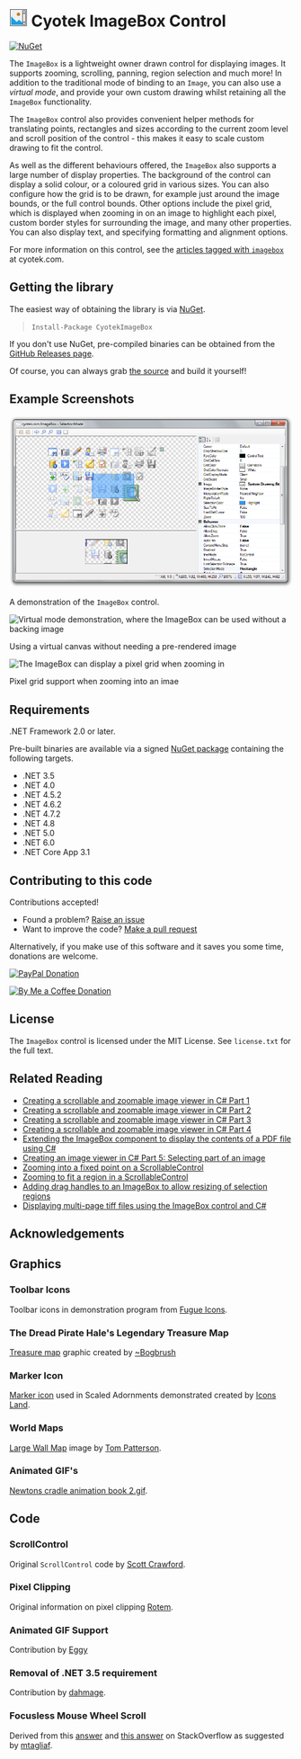 # ![Icon][icon] Cyotek ImageBox Control

[![NuGet][nugetbadge]][nuget]

The `ImageBox` is a lightweight owner drawn control for
displaying images. It supports zooming, scrolling, panning,
region selection and much more! In addition to the traditional
mode of binding to an `Image`, you can also use a *virtual
mode*, and provide your own custom drawing whilst retaining all
the `ImageBox` functionality. 

The `ImageBox` control also provides convenient helper methods
for translating points, rectangles and sizes according to the
current zoom level and scroll position of the control - this
makes it easy to scale custom drawing to fit the control.

As well as the different behaviours offered, the `ImageBox` also
supports a large number of display properties. The background of
the control can display a solid colour, or a coloured grid in
various sizes. You can also configure how the grid is to be
drawn, for example just around the image bounds, or the full
control bounds. Other options include the pixel grid, which is
displayed when zooming in on an image to highlight each pixel,
custom border styles for surrounding the image, and many other
properties. You can also display text, and specifying formatting
and alignment options.

For more information on this control, see the [articles tagged
with `imagebox`][blogtag] at cyotek.com.

## Getting the library

The easiest way of obtaining the library is via [NuGet][nuget].

> `Install-Package CyotekImageBox`

If you don't use NuGet, pre-compiled binaries can be obtained
from the [GitHub Releases page][ghrel].

Of course, you can always grab [the source][ghsrc] and build it
yourself!

## Example Screenshots

![ImageBox control demonstration][imageboxscreen]

A demonstration of the `ImageBox` control.

![Virtual mode demonstration, where the ImageBox can be used
without a backing image][virtualscreen]

Using a virtual canvas without needing a pre-rendered image

![The ImageBox can display a pixel grid when zooming
in][pixelgridscreen]

Pixel grid support when zooming into an imae

## Requirements

.NET Framework 2.0 or later.

Pre-built binaries are available via a signed [NuGet
package][nuget] containing the following targets.

* .NET 3.5
* .NET 4.0
* .NET 4.5.2
* .NET 4.6.2
* .NET 4.7.2
* .NET 4.8
* .NET 5.0
* .NET 6.0
* .NET Core App 3.1

## Contributing to this code

Contributions accepted!

* Found a problem? [Raise an issue][ghissue]
* Want to improve the code? [Make a pull request][ghpull]

Alternatively, if you make use of this software and it saves you
some time, donations are welcome.

[![PayPal Donation][paypalimg]][paypal]

[![By Me a Coffee Donation][bmacimg]][bmac]

## License

The `ImageBox` control is licensed under the MIT License. See
`license.txt` for the full text.

## Related Reading

* [Creating a scrollable and zoomable image viewer in C# Part 1][ibblog1]
* [Creating a scrollable and zoomable image viewer in C# Part 2][ibblog2]
* [Creating a scrollable and zoomable image viewer in C# Part 3][ibblog3]
* [Creating a scrollable and zoomable image viewer in C# Part 4][ibblog4]
* [Extending the ImageBox component to display the contents of a PDF file using C#][ibblog5]
* [Creating an image viewer in C# Part 5: Selecting part of an image][ibblog6]
* [Zooming into a fixed point on a ScrollableControl][ibblog7]
* [Zooming to fit a region in a ScrollableControl][ibblog8]
* [Adding drag handles to an ImageBox to allow resizing of selection regions][ibblog9]
* [Displaying multi-page tiff files using the ImageBox control and C#][ibblog10]

## Acknowledgements

## Graphics

### Toolbar Icons

Toolbar icons in demonstration program from [Fugue Icons][fugue].

### The Dread Pirate Hale's Legendary Treasure Map

[Treasure map][bogbrush] graphic created by
[~Bogbrush][bogbrush]

### Marker Icon

[Marker icon][iconlandmarker] used in Scaled Adornments
demonstrated created by [Icons Land][iconland].

### World Maps

[Large Wall Map][shadedreliefmap] image by [Tom Patterson][shadedrelief].

### Animated GIF's

[Newtons cradle animation book 2.gif][animation].

## Code

### ScrollControl

Original `ScrollControl` code by [Scott Crawford][sukiware].

### Pixel Clipping

Original information on pixel clipping [Rotem][pixelclippingbug].

### Animated GIF Support

Contribution by [Eggy][eggy]

### Removal of .NET 3.5 requirement

Contribution by [dahmage][dagmage].

### Focusless Mouse Wheel Scroll

Derived from this [answer][wheelscroll1] and [this
answer][wheelscroll2] on StackOverflow as suggested by
[mtagliaf][mtagliaf].

[blogtag]: https://devblog.cyotek.com/tag/imagebox

[icon]: res/icon-32.png
[imageboxscreen]: res/ib-general.png
[virtualscreen]: res/ib-virtual.png
[pixelgridscreen]: res/ib-pixelgrid.png

[nuget]: https://www.nuget.org/packages/CyotekImageBox/
[nugetbadge]: https://img.shields.io/nuget/vpre/CyotekImageBox

[ci]: https://ci.appveyor.com/project/cyotek/cyotek-windows-forms-imagebox
[cibadge]: https://img.shields.io/appveyor/build/cyotek/cyotek-windows-forms-imagebox

[ghissue]: https://github.com/cyotek/Cyotek.Windows.Forms.ImageBox/issues
[ghpull]: https://github.com/cyotek/Cyotek.Windows.Forms.ImageBox/pulls
[ghrel]: https://github.com/cyotek/Cyotek.Windows.Forms.ImageBox/releases
[ghsrc]: https://github.com/cyotek/Cyotek.Windows.Forms.ImageBox

[paypal]: https://www.paypal.me/cyotek
[paypalimg]: https://static.cyotek.com/assets/images/donate.gif
[bmac]: https://www.buymeacoffee.com/cyotek
[bmacimg]: https://static.cyotek.com/assets/images/bmac.png

[fugue]: http://p.yusukekamiyamane.com/
[bogbrush]: http://bogbrush.deviantart.com/
[bogbrushmap]: http://bogbrush.deviantart.com/art/The-Legendary-Treasure-Map-64737930
[iconland]: http://www.icons-land.com
[iconlandmarker]: https://www.iconfinder.com/icondetails/73053/128/base_map_marker_outside_pink_icon
[shadedrelief]: http://www.shadedrelief.com/
[shadedreliefmap]: http://www.shadedrelief.com/world/
[animation]: http://en.wikipedia.org/wiki/File:Newtons_cradle_animation_book_2.gif
[sukiware]: http://sukiware.com/
[pixelclippingbug]: http://stackoverflow.com/questions/14070311/why-is-graphics-drawimage-cropping-part-of-my-image/14070372#14070372
[eggy]: https://github.com/teamalpha5441
[dagmage]: https://github.com/dahmage
[wheelscroll1]: http://stackoverflow.com/a/11034674/148962
[wheelscroll2]: http://stackoverflow.com/a/13292894/148962
[mtagliaf]: http://forums.cyotek.com/imagebox/mouse-scroll-without-focusing-on-imagebox/msg194/#msg194

[ibblog1]: https://devblog.cyotek.com/post/creating-a-scrollable-and-zoomable-image-viewer-in-csharp-part-1
[ibblog2]: https://devblog.cyotek.com/post/creating-a-scrollable-and-zoomable-image-viewer-in-csharp-part-2
[ibblog3]: https://devblog.cyotek.com/post/creating-a-scrollable-and-zoomable-image-viewer-in-csharp-part-3
[ibblog4]: https://devblog.cyotek.com/post/creating-a-scrollable-and-zoomable-image-viewer-in-csharp-part-4
[ibblog5]: https://devblog.cyotek.com/post/extending-the-imagebox-component-to-display-the-contents-of-a-pdf-file-using-csharp
[ibblog6]: https://devblog.cyotek.com/post/creating-an-image-viewer-in-csharp-part-5-selecting-part-of-an-image
[ibblog7]: https://devblog.cyotek.com/post/zooming-into-a-fixed-point-on-a-scrollablecontrol
[ibblog8]: https://devblog.cyotek.com/post/zooming-to-fit-a-region-in-a-scrollablecontrol
[ibblog9]: https://devblog.cyotek.com/post/adding-drag-handles-to-an-imagebox-to-allow-resizing-of-selection-regions
[ibblog10]: https://devblog.cyotek.com/post/displaying-multi-page-tiff-files-using-the-imagebox-control-and-csharp
